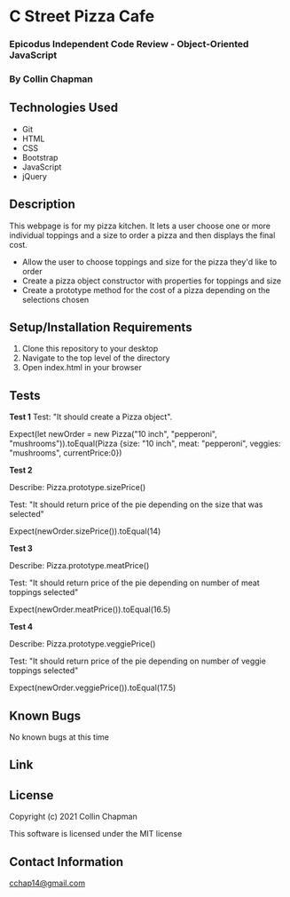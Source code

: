 # C Street Pizza Cafe

### Epicodus Independent Code Review - Object-Oriented JavaScript

### By Collin Chapman

## Technologies Used

* Git
* HTML
* CSS
* Bootstrap
* JavaScript
* jQuery

## Description

This webpage is for my pizza kitchen. It lets a user choose one or more individual toppings and a size to order a pizza and then displays the final cost.

* Allow the user to choose toppings and size for the pizza they'd like to order
* Create a pizza object constructor with properties for toppings and size
* Create a prototype method for the cost of a pizza depending on the selections chosen

## Setup/Installation Requirements

  1. Clone this repository to your desktop
  2. Navigate to the top level of the directory
  3. Open index.html in your browser 

## Tests

**Test 1** Test: "It should create a Pizza object".

Expect(let newOrder = new Pizza("10 inch", "pepperoni", "mushrooms")).toEqual(Pizza {size: "10 inch", meat: "pepperoni", veggies: "mushrooms", currentPrice:0})

**Test 2** 

Describe: Pizza.prototype.sizePrice()

Test: "It should return price of the pie depending on the size that was selected"

Expect(newOrder.sizePrice()).toEqual(14)

**Test 3** 

Describe: Pizza.prototype.meatPrice()

Test: "It should return price of the pie depending on number of meat toppings selected"

Expect(newOrder.meatPrice()).toEqual(16.5)

**Test 4**

Describe: Pizza.prototype.veggiePrice()

Test: "It should return price of the pie depending on number of veggie toppings selected"

Expect(newOrder.veggiePrice()).toEqual(17.5)

## Known Bugs

No known bugs at this time

## Link



## License

Copyright (c) 2021 Collin Chapman

This software is licensed under the MIT license

## Contact Information

cchap14@gmail.com
